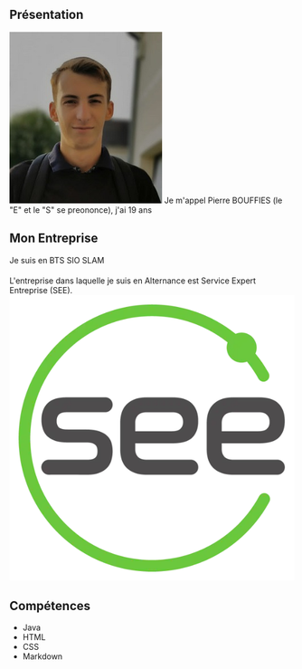 ## Présentation
![image](PhotoID.jpg)
Je m'appel Pierre BOUFFIES (le "E" et le "S" se preononce), j'ai 19 ans

## Mon Entreprise
Je suis en BTS SIO SLAM
####
L'entreprise dans laquelle je suis en Alternance est Service Expert Entreprise (SEE).
![image](SEE.jpg)

## Compétences
- Java
- HTML
- CSS
- Markdown
